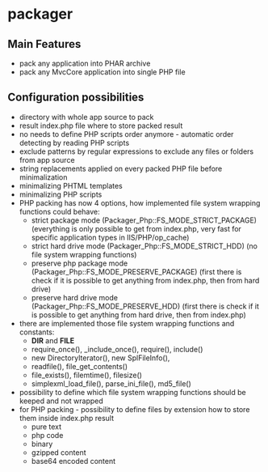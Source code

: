 # packager

## Main Features
- pack any application into PHAR archive
- pack any MvcCore application into single PHP file

## Configuration possibilities
- directory with whole app source to pack
- result index.php file where to store packed result
- no needs to define PHP scripts order anymore - automatic order detecting by reading PHP scripts
- exclude patterns by regular expressions to exclude any files or folders from app source
- string replacements applied on every packed PHP file before minimalization
- minimalizing PHTML templates
- minimalizing PHP scripts
- PHP packing has now 4 options, how implemented file system wrapping functions could behave:
  - strict package mode (Packager_Php::FS_MODE_STRICT_PACKAGE)
    (everything is only possible to get from index.php, very fast for specific application types in IIS/PHP/op_cache)
  - strict hard drive mode (Packager_Php::FS_MODE_STRICT_HDD)
    (no file system wrapping functions)
  - preserve php package mode (Packager_Php::FS_MODE_PRESERVE_PACKAGE)
    (first there is check if it is possible to get anything from index.php, then from hard drive)
  - preserve hard drive mode (Packager_Php::FS_MODE_PRESERVE_HDD)
    (first there is check if it is possible to get anything from hard drive, then from index.php)
- there are implemented those file system wrapping functions and constants:
  - __DIR__ and __FILE__
  - require_once(), _include_once(), require(), include()
  - new DirectoryIterator(), new SplFileInfo(), 
  - readfile(), file_get_contents()
  - file_exists(), filemtime(), filesize()
  - simplexml_load_file(), parse_ini_file(), md5_file()
- possibility to define which file system wrapping functions should be keeped and not wrapped
- for PHP packing - possibility to define files by extension how to store them inside index.php result
  - pure text
  - php code
  - binary
  - gzipped content
  - base64 encoded content
